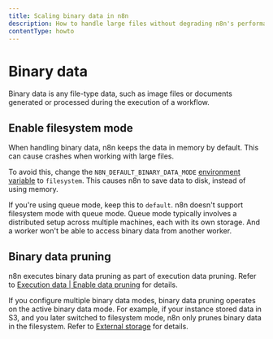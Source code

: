 ```yaml
---
title: Scaling binary data in n8n
description: How to handle large files without degrading n8n's performance.
contentType: howto
---
```


# Binary data

Binary data is any file-type data, such as image files or documents generated or processed during the execution of a workflow. 

## Enable filesystem mode

When handling binary data, n8n keeps the data in memory by default. This can cause crashes when working with large files. 

To avoid this, change the `N8N_DEFAULT_BINARY_DATA_MODE` [environment variable](/hosting/configuration/environment-variables/binary-data) to `filesystem`. This causes n8n to save data to disk, instead of using memory.

If you're using queue mode, keep this to `default`. n8n doesn't support filesystem mode with queue mode. Queue mode typically involves a distributed setup across multiple machines, each with its own storage. And a worker won't be able to access binary data from another worker.

## Binary data pruning

n8n executes binary data pruning as part of execution data pruning. Refer to [Execution data | Enable data pruning](/hosting/scaling/execution-data/#enable-data-pruning) for details. 

If you configure multiple binary data modes, binary data pruning operates on the active binary data mode. For example, if your instance stored data in S3, and you later switched to filesystem mode, n8n only prunes binary data in the filesystem. Refer to [External storage](/hosting/scaling/external-storage/#usage) for details. 
